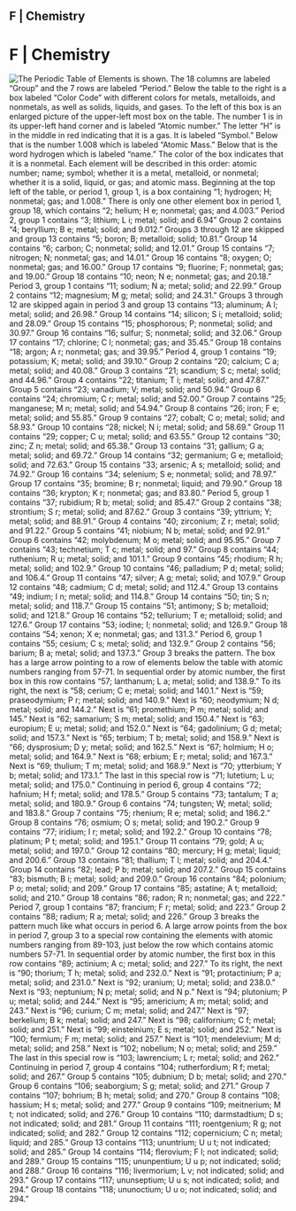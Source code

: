 ##  F | Chemistry 

# F | Chemistry

![The Periodic Table of Elements is shown. The 18 columns are labeled “Group” and the 7 rows are labeled “Period.” Below the table to the right is a box labeled “Color Code” with different colors for metals, metalloids, and nonmetals, as well as solids, liquids, and gases. To the left of this box is an enlarged picture of the upper-left most box on the table. The number 1 is in its upper-left hand corner and is labeled “Atomic number.” The letter “H” is in the middle in red indicating that it is a gas. It is labeled “Symbol.” Below that is the number 1.008 which is labeled “Atomic Mass.” Below that is the word hydrogen which is labeled “name.” The color of the box indicates that it is a nonmetal. Each element will be described in this order: atomic number; name; symbol; whether it is a metal, metalloid, or nonmetal; whether it is a solid, liquid, or gas; and atomic mass. Beginning at the top left of the table, or period 1, group 1, is a box containing “1; hydrogen; H; nonmetal; gas; and 1.008.” There is only one other element box in period 1, group 18, which contains “2; helium; H e; nonmetal; gas; and 4.003.” Period 2, group 1 contains “3; lithium; L i; metal; solid; and 6.94” Group 2 contains “4; beryllium; B e; metal; solid; and 9.012.” Groups 3 through 12 are skipped and group 13 contains “5; boron; B; metalloid; solid; 10.81.” Group 14 contains “6; carbon; C; nonmetal; solid; and 12.01.” Group 15 contains “7; nitrogen; N; nonmetal; gas; and 14.01.” Group 16 contains “8; oxygen; O; nonmetal; gas; and 16.00.” Group 17 contains “9; fluorine; F; nonmetal; gas; and 19.00.” Group 18 contains “10; neon; N e; nonmetal; gas; and 20.18.” Period 3, group 1 contains “11; sodium; N a; metal; solid; and 22.99.” Group 2 contains “12; magnesium; M g; metal; solid; and 24.31.” Groups 3 through 12 are skipped again in period 3 and group 13 contains “13; aluminum; A l; metal; solid; and 26.98.” Group 14 contains “14; silicon; S i; metalloid; solid; and 28.09.” Group 15 contains “15; phosphorous; P; nonmetal; solid; and 30.97.” Group 16 contains “16; sulfur; S; nonmetal; solid; and 32.06.” Group 17 contains “17; chlorine; C l; nonmetal; gas; and 35.45.” Group 18 contains “18; argon; A r; nonmetal; gas; and 39.95.” Period 4, group 1 contains “19; potassium; K; metal; solid; and 39.10.” Group 2 contains “20; calcium; C a; metal; solid; and 40.08.” Group 3 contains “21; scandium; S c; metal; solid; and 44.96.” Group 4 contains “22; titanium; T i; metal; solid; and 47.87.” Group 5 contains “23; vanadium; V; metal; solid; and 50.94.” Group 6 contains “24; chromium; C r; metal; solid; and 52.00.” Group 7 contains “25; manganese; M n; metal; solid; and 54.94.” Group 8 contains “26; iron; F e; metal; solid; and 55.85.” Group 9 contains “27; cobalt; C o; metal; solid; and 58.93.” Group 10 contains “28; nickel; N i; metal; solid; and 58.69.” Group 11 contains “29; copper; C u; metal; solid; and 63.55.” Group 12 contains “30; zinc; Z n; metal; solid; and 65.38.” Group 13 contains “31; gallium; G a; metal; solid; and 69.72.” Group 14 contains “32; germanium; G e; metalloid; solid; and 72.63.” Group 15 contains “33; arsenic; A s; metalloid; solid; and 74.92.” Group 16 contains “34; selenium; S e; nonmetal; solid; and 78.97.” Group 17 contains “35; bromine; B r; nonmetal; liquid; and 79.90.” Group 18 contains “36; krypton; K r; nonmetal; gas; and 83.80.” Period 5, group 1 contains “37; rubidium; R b; metal; solid; and 85.47.” Group 2 contains “38; strontium; S r; metal; solid; and 87.62.” Group 3 contains “39; yttrium; Y; metal; solid; and 88.91.” Group 4 contains “40; zirconium; Z r; metal; solid; and 91.22.” Group 5 contains “41; niobium; N b; metal; solid; and 92.91.” Group 6 contains “42; molybdenum; M o; metal; solid; and 95.95.” Group 7 contains “43; technetium; T c; metal; solid; and 97.” Group 8 contains “44; ruthenium; R u; metal; solid; and 101.1.” Group 9 contains “45; rhodium; R h; metal; solid; and 102.9.” Group 10 contains “46; palladium; P d; metal; solid; and 106.4.” Group 11 contains “47; silver; A g; metal; solid; and 107.9.” Group 12 contains “48; cadmium; C d; metal; solid; and 112.4.” Group 13 contains “49; indium; I n; metal; solid; and 114.8.” Group 14 contains “50; tin; S n; metal; solid; and 118.7.” Group 15 contains “51; antimony; S b; metalloid; solid; and 121.8.” Group 16 contains “52; tellurium; T e; metalloid; solid; and 127.6.” Group 17 contains “53; iodine; I; nonmetal; solid; and 126.9.” Group 18 contains “54; xenon; X e; nonmetal; gas; and 131.3.” Period 6, group 1 contains “55; cesium; C s; metal; solid; and 132.9.” Group 2 contains “56; barium; B a; metal; solid; and 137.3.” Group 3 breaks the pattern. The box has a large arrow pointing to a row of elements below the table with atomic numbers ranging from 57-71. In sequential order by atomic number, the first box in this row contains “57; lanthanum; L a; metal; solid; and 138.9.” To its right, the next is “58; cerium; C e; metal; solid; and 140.1.” Next is “59; praseodymium; P r; metal; solid; and 140.9.” Next is “60; neodymium; N d; metal; solid; and 144.2.” Next is “61; promethium; P m; metal; solid; and 145.” Next is “62; samarium; S m; metal; solid; and 150.4.” Next is “63; europium; E u; metal; solid; and 152.0.” Next is “64; gadolinium; G d; metal; solid; and 157.3.” Next is “65; terbium; T b; metal; solid; and 158.9.” Next is “66; dysprosium; D y; metal; solid; and 162.5.” Next is “67; holmium; H o; metal; solid; and 164.9.” Next is “68; erbium; E r; metal; solid; and 167.3.” Next is “69; thulium; T m; metal; solid; and 168.9.” Next is “70; ytterbium; Y b; metal; solid; and 173.1.” The last in this special row is “71; lutetium; L u; metal; solid; and 175.0.” Continuing in period 6, group 4 contains “72; hafnium; H f; metal; solid; and 178.5.” Group 5 contains “73; tantalum; T a; metal; solid; and 180.9.” Group 6 contains “74; tungsten; W; metal; solid; and 183.8.” Group 7 contains “75; rhenium; R e; metal; solid; and 186.2.” Group 8 contains “76; osmium; O s; metal; solid; and 190.2.” Group 9 contains “77; iridium; I r; metal; solid; and 192.2.” Group 10 contains “78; platinum; P t; metal; solid; and 195.1.” Group 11 contains “79; gold; A u; metal; solid; and 197.0.” Group 12 contains “80; mercury; H g; metal; liquid; and 200.6.” Group 13 contains “81; thallium; T l; metal; solid; and 204.4.” Group 14 contains “82; lead; P b; metal; solid; and 207.2.” Group 15 contains “83; bismuth; B i; metal; solid; and 209.0.” Group 16 contains “84; polonium; P o; metal; solid; and 209.” Group 17 contains “85; astatine; A t; metalloid; solid; and 210.” Group 18 contains “86; radon; R n; nonmetal; gas; and 222.” Period 7, group 1 contains “87; francium; F r; metal; solid; and 223.” Group 2 contains “88; radium; R a; metal; solid; and 226.” Group 3 breaks the pattern much like what occurs in period 6. A large arrow points from the box in period 7, group 3 to a special row containing the elements with atomic numbers ranging from 89-103, just below the row which contains atomic numbers 57-71. In sequential order by atomic number, the first box in this row contains “89; actinium; A c; metal; solid; and 227.” To its right, the next is “90; thorium; T h; metal; solid; and 232.0.” Next is “91; protactinium; P a; metal; solid; and 231.0.” Next is “92; uranium; U; metal; solid; and 238.0.” Next is “93; neptunium; N p; metal; solid; and N p.” Next is “94; plutonium; P u; metal; solid; and 244.” Next is “95; americium; A m; metal; solid; and 243.” Next is “96; curium; C m; metal; solid; and 247.” Next is “97; berkelium; B k; metal; solid; and 247.” Next is “98; californium; C f; metal; solid; and 251.” Next is “99; einsteinium; E s; metal; solid; and 252.” Next is “100; fermium; F m; metal; solid; and 257.” Next is “101; mendelevium; M d; metal; solid; and 258.” Next is “102; nobelium; N o; metal; solid; and 259.” The last in this special row is “103; lawrencium; L r; metal; solid; and 262.” Continuing in period 7, group 4 contains “104; rutherfordium; R f; metal; solid; and 267.” Group 5 contains “105; dubnium; D b; metal; solid; and 270.” Group 6 contains “106; seaborgium; S g; metal; solid; and 271.” Group 7 contains “107; bohrium; B h; metal; solid; and 270.” Group 8 contains “108; hassium; H s; metal; solid; and 277.” Group 9 contains “109; meitnerium; M t; not indicated; solid; and 276.” Group 10 contains “110; darmstadtium; D s; not indicated; solid; and 281.” Group 11 contains “111; roentgenium; R g; not indicated; solid; and 282.” Group 12 contains “112; copernicium; C n; metal; liquid; and 285.” Group 13 contains “113; ununtrium; U u t; not indicated; solid; and 285.” Group 14 contains “114; flerovium; F l; not indicated; solid; and 289.” Group 15 contains “115; ununpentium; U u p; not indicated; solid; and 288.” Group 16 contains “116; livermorium; L v; not indicated; solid; and 293.” Group 17 contains “117; ununseptium; U u s; not indicated; solid; and 294.” Group 18 contains “118; ununoctium; U u o; not indicated; solid; and 294.”][1]

   [1]: https://cnx.org/resources/82d7a2c92ff3a5b0f35a4c21c804a11a28b3b15a

